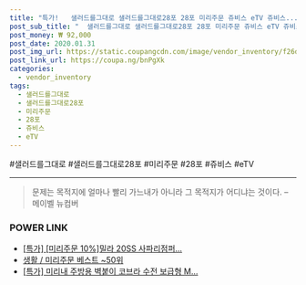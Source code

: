 ```yaml
--- 
title: "특가!   샐러드를그대로 샐러드를그대로28포 28포 미리주문 쥬비스 eTV 쥬비스..." 
post_sub_title: "  샐러드를그대로 샐러드를그대로28포 28포 미리주문 쥬비스 eTV 쥬비스다이어트" 
post_money: ₩ 92,000 
post_date: 2020.01.31 
post_img_url: https://static.coupangcdn.com/image/vendor_inventory/f26d/9a35cce688f82726565fec8a657e36bbc3f0339505116acdadaf4309d2c9.jpg 
post_link_url: https://coupa.ng/bnPgXk 
categories: 
  - vendor_inventory 
tags: 
  - 샐러드를그대로 
  - 샐러드를그대로28포 
  - 미리주문 
  - 28포 
  - 쥬비스 
  - eTV 
--- 
```

  #샐러드를그대로 #샐러드를그대로28포 #미리주문 #28포 #쥬비스 #eTV 
<hr> 

> 문제는 목적지에 얼마나 빨리 가느내가 아니라 그 목적지가 어디냐는 것이다. – 메이벨 뉴컴버 


### POWER LINK

* <a href="https://blog.naver.com/an0733/221792845462" target="_blank">[특가] [미리주문 10%]밀라 20SS 사파리점퍼...</a>
* <a href="https://blog.naver.com/santokki14/221791022752" target="_blank">생활 / 미리주문 베스트 ~50위</a>
* <a href="https://blog.naver.com/an0733/221790377093" target="_blank">[특가] 미리내 주방용 벽붙이 코브라 수전 보급형 M...</a>
